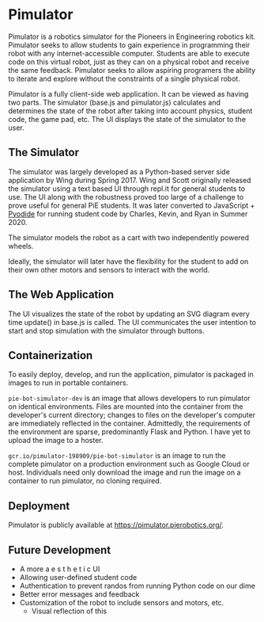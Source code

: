 # Pimulator

Pimulator is a robotics simulator for the Pioneers in Engineering robotics kit. Pimulator seeks to allow students to gain experience in programming their robot with any internet-accessible computer. Students are able to execute code on this virtual robot, just as they can on a physical robot and receive the same feedback. Pimulator seeks to allow aspiring programers the ability to iterate and explore without the constraints of a single physical robot.

Pimulator is a fully client-side web application. It can be viewed as having two parts. The simulator (base.js and pimulator.js) calculates and determines the state of the robot after taking into account physics, student code, the game pad, etc. The UI displays the state of the simulator to the user.

## The Simulator

The simulator was largely developed as a Python-based server side application by Wing during Spring 2017. Wing and Scott originally released the simulator using a text based UI through repl.it for general students to use. The UI along with the robustness proved too large of a challenge to prove useful for general PiE students. It was later converted to JavaScript + [Pyodide](https://github.com/iodide-project/pyodide) for running student code by Charles, Kevin, and Ryan in Summer 2020.

The simulator models the robot as a cart with two independently powered wheels.

Ideally, the simulator will later have the flexibility for the student to add on their own other motors and sensors to interact with the world.

## The Web Application

The UI visualizes the state of the robot by updating an SVG diagram every time update() in base.js is called. The UI communicates the user intention to start and stop simulation with the simulator through buttons. 

## Containerization

To easily deploy, develop, and run the application, pimulator is packaged in images to run in portable containers.

`pie-bot-simulator-dev` is an image that allows developers to run pimulator on identical environments. Files are mounted into the container from the developer's current directory; changes to files on the developer's computer are immediately reflected in the container. Admittedly, the requirements of the environment are sparse, predominantly Flask and Python. I have yet to upload the image to a hoster.

`gcr.io/pimulator-198909/pie-bot-simulator` is an image to run the complete pimulator on a production environment such as Google Cloud or host. Individuals need only download the image and run the image on a container to run pimulator, no cloning required.

## Deployment

Pimulator is publicly available at https://pimulator.pierobotics.org/.

## Future Development

* A more a e s t h e t i c UI
* Allowing user-defined student code
* Authentication to prevent randos from running Python code on our dime
* Better error messages and feedback
* Customization of the robot to include sensors and motors, etc.
    - Visual reflection of this
